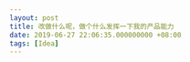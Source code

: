 ```yaml
---
layout: post
title: 改做什么呢，做个什么发挥一下我的产品能力
date: 2019-06-27 22:06:35.000000000 +08:00
tags: [Idea]
---
```

